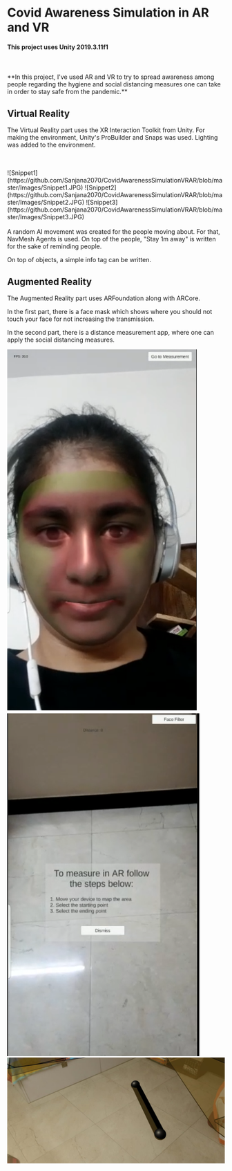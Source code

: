 <h1> Covid Awareness Simulation in AR and VR </h1>
 
 <h4>This project uses Unity 2019.3.11f1 </h4>
 <br>
 <br>
 **In this project, I've used AR and VR to try to spread awareness among people regarding the hygiene and social distancing measures one can take in order to stay safe from the pandemic.**
 
 <h2> Virtual Reality </h2>
 
 The Virtual Reality part uses the XR Interaction Toolkit from Unity. For making the environment, Unity's ProBuilder and Snaps was used. Lighting was added to the environment. 
 
 <br>
 <br>
![Snippet1](https://github.com/Sanjana2070/CovidAwarenessSimulationVRAR/blob/master/Images/Snippet1.JPG)
![Snippet2](https://github.com/Sanjana2070/CovidAwarenessSimulationVRAR/blob/master/Images/Snippet2.JPG)
![Snippet3](https://github.com/Sanjana2070/CovidAwarenessSimulationVRAR/blob/master/Images/Snippet3.JPG)

<br>
<br>
A random AI movement was created for the people moving about. For that, NavMesh Agents is used. On top of the people, "Stay 1m away" is written for the sake of reminding people. 

On top of objects, a simple info tag can be written.


<h2> Augmented Reality </h2>

The Augmented Reality part uses ARFoundation along with ARCore. <br>

In the first part, there is a face mask which shows where you should not touch your face for not increasing the transmission. <br>

In the second part, there is a distance measurement app, where one can apply the social distancing measures. <br>

![Snippet4](https://github.com/Sanjana2070/CovidAwarenessSimulationVRAR/blob/master/Images/Snippet4.png)
![Snippet5](https://github.com/Sanjana2070/CovidAwarenessSimulationVRAR/blob/master/Images/Snippet5.png)
![Snippet6](https://github.com/Sanjana2070/CovidAwarenessSimulationVRAR/blob/master/Images/Snippet6.jpeg)
